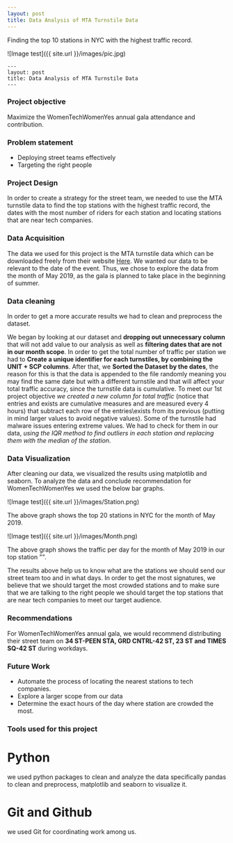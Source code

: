 ```yaml
---
layout: post
title: Data Analysis of MTA Turnstile Data
---
```


Finding the top 10 stations in NYC with the highest traffic record.

![Image test]({{ site.url }}/images/pic.jpg)


```
---
layout: post
title: Data Analysis of MTA Turnstile Data
---
```

### Project objective
Maximize the WomenTechWomenYes annual gala attendance and contribution.

### Problem statement
* Deploying street teams effectively
* Targeting the right people


### Project Design

In order to create a strategy for the street team, we needed to use the MTA turnstile data to find the top stations with the highest traffic record, the dates with the most number of riders for each station and locating stations that are near tech companies.


### Data Acquisition

The data we used for this project is the MTA turnstile data which can be downloaded freely from their website [Here]({{http://web.mta.info/developers/turnstile.html}}).
We wanted our data to be relevant to the date of the event. Thus, we chose to explore the data from the month of May 2019, as the gala is planned to take place in the beginning of summer.

### Data cleaning
In order to get a more accurate results we had to clean and preprocess the dataset.

We began by looking at our dataset and **dropping out unnecessary column** that will not add value to our analysis as well as **filtering dates that are not in our month scope**. In order to get the total number of traffic per station we had to **Create a unique identifier for each turnstiles, by combining the UNIT + SCP columns**. After that, we **Sorted the Dataset by the dates**, the reason for this is that the data is appended to the file randomly meaning you may find the same date but with a different turnstile and that will affect your total traffic accuracy, since the turnstile data is cumulative. To meet our 1st project objective *we created a new column for total traffic* (notice that entries and exists are cumulative measures and are measured every 4 hours) that subtract each row of the entries\exists from its previous (putting in mind larger values to avoid negative values). Some of the turnstile had malware issues entering extreme values. We had to check for them in our data, *using the IQR method to find outliers in each station and replacing them with the median of the station*.

### Data Visualization
After cleaning our data, we visualized the results using matplotlib and seaborn.
To analyze the data and conclude recommendation for WomenTechWomenYes we used the below bar graphs.

![Image test]({{ site.url }}/images/Station.png)

The above graph shows the top 20 stations in NYC for the month of May 2019.

![Image test]({{ site.url }}/images/Month.png)

The above graph shows the traffic per day for the month of May 2019 in our top station "".

The results above help us to know what are the stations we should send our street team too and in what days. In order to get the most signatures, we believe that we should target the most crowded stations and to make sure that we are talking to the right people we should target the top stations that are near tech companies to meet our target audience.


### Recommendations
For WomenTechWomenYes annual gala, we would recommend distributing their street team on **34 ST-PEEN STA, GRD CNTRL-42 ST, 23 ST and TIMES SQ-42 ST** during workdays.


### Future Work

* Automate the process of locating the nearest stations to tech companies.
* Explore a larger scope from our data
* Determine the exact hours of the day where station are crowded the most.  



### Tools used for this project

# Python
we used python packages to clean and analyze the data specifically pandas to clean and preprocess, matplotlib and seaborn to visualize it.

# Git and Github
we used Git for coordinating work among us.
